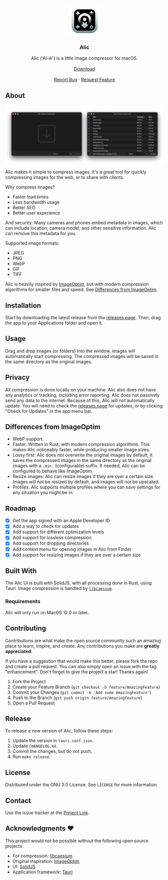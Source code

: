 <a name="readme-top"></a>

<br />
<div align="center">
  <a href="https://github.com/blopker/alic">
    <img src="app-icon.png" alt="Logo" width="100" >
  </a>
  <h3 align="center">Alic</h3>
  <p align="center">
    Alic ('Al-ik') is a little image compressor for macOS.
    <br />
    <br />
    <a href="https://github.com/blopker/alic/releases/latest/">Download</a>
    <br />
    <br />
    <a href="https://github.com/blopker/alic/issues">Report Bug</a>
    ·
    <a href="https://github.com/blopker/alic/issues">Request Feature</a>
  </p>
</div>

<!-- ABOUT THE PROJECT -->

## About

[![Product Name Screen Shot][product-screenshot]](alic2-sc.min.png)

Alic makes it simple to compress images. It's a great tool for quickly compressing images for the web, or to share with clients.

Why compress images?

- Faster load times
- Less bandwidth usage
- Better SEO
- Better user experience

And security: Many cameras and phones embed metadata in images, which can include location, camera model, and other sensitive information. Alic can remove this metadata for you.

Supported image formats:

- JPEG
- PNG
- WebP
- GIF
- TIFF

Alic is heavily inspired by [ImageOptim][imageoptim-url], but with modern compression algorithms for smaller files and speed. See [Differences from ImageOptim](#differences).

## Installation

Start by downloading the latest release from the [releases page][project-release-url]. Then, drag the app to your Applications folder and open it.

## Usage

Drag and drop images (or folders) into the window, images will automatically start compressing. The compressed images will be saved in the same directory as the original images.

## Privacy

All compression is done locally on your machine. Alic also does not have any analytics or tracking, including error reporting. Alic does not passively send any data to the internet. Because of this, Alic will not automatically update. You will need to check the [releases page][project-release-url] for updates, or by clicking "Check for Updates" in the app menu bar.

## <a name="differences"></a>Differences from ImageOptim

- WebP support.
- Faster: Written in Rust, with modern compression algorithms. This makes Alic noticeably faster, while producing smaller image sizes.
- Lossy first: Alic does not overwrite the original images by default, it saves the compressed images in the same directory as the original images with a `.min.` (configurable) suffix. If needed, Alic can be configured to behave like ImageOptim.
- Resize images: Alic can resize images if they are over a certain size. Images will not be resized by default, and images will not be upscaled.
- Profiles: Alic supports multiple profiles where you can save settings for any situation you might be in.

## Roadmap

- [x] Get the app signed with an Apple Developer ID
- [x] Add a way to check for updates
- [x] Add support for different optimization levels
- [x] Add support for lossless compression
- [x] Add support for dropping directories
- [x] Add context menu for opening images in Alic from Finder
- [x] Add support for resizing images if they are over a certain size

## Built With

The Alic UI is built with SolidJS, with all processing done in Rust, using Tauri. Image compression is handled by [`libcaesium`][libcaesium-url].

### Requirements

Alic will only run on MacOS 12.0 or later.

## Contributing

Contributions are what make the open source community such an amazing place to learn, inspire, and create. Any contributions you make are **greatly appreciated**.

If you have a suggestion that would make this better, please fork the repo and create a pull request. You can also simply open an issue with the tag "enhancement".
Don't forget to give the project a star! Thanks again!

1. Fork the Project
2. Create your Feature Branch (`git checkout -b feature/AmazingFeature`)
3. Commit your Changes (`git commit -m 'Add some AmazingFeature'`)
4. Push to the Branch (`git push origin feature/AmazingFeature`)
5. Open a Pull Request

## Release

To release a new version of Alic, follow these steps:

1. Update the version in `tauri.conf.json`.
1. Update `CHANGELOG.md`.
1. Commit the changes, but do not push.
1. Run `make release`.

## License

Distributed under the GNU 3.0 License. See `LICENSE` for more information.

## Contact

Use the issue tracker at the [Project Link][project-url].

## Acknowledgments ❤️

This project would not be possible without the following open source projects:

- For compression: [libcaesium][libcaesium-url]
- Original inspiration: [ImageOptim][imageoptim-url]
- UI: [SolidJS][solidjs-url]
- Application framework: [Tauri][tauri-url]

[license-url]: https://github.com/blopker/alic/blob/master/LICENSE
[linkedin-shield]: https://img.shields.io/badge/-LinkedIn-black.svg?style=for-the-badge&logo=linkedin&colorB=555
[linkedin-url]: https://linkedin.com/in/blopker
[product-screenshot]: alic2-sc.min.png
[libcaesium-url]: https://github.com/Lymphatus/libcaesium
[tauri-url]: https://tauri.app/
[imageoptim-url]: https://imageoptim.com/mac
[project-url]: https://github.com/blopker/alic
[project-release-url]: https://github.com/blopker/alic/releases
[solidjs-url]: https://www.solidjs.com/
